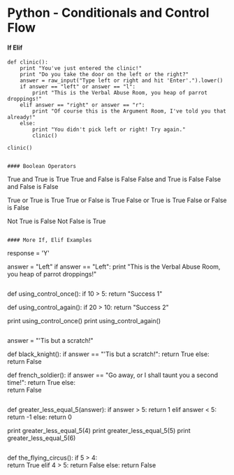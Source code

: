 # Python - Conditionals and Control Flow

#### If Elif

```
def clinic():
    print "You've just entered the clinic!"
    print "Do you take the door on the left or the right?"
    answer = raw_input("Type left or right and hit 'Enter'.").lower()
    if answer == "left" or answer == "l":
        print "This is the Verbal Abuse Room, you heap of parrot droppings!"
    elif answer == "right" or answer == "r":
        print "Of course this is the Argument Room, I've told you that already!"
    else:
        print "You didn't pick left or right! Try again."
        clinic()

clinic()
```

```

#### Boolean Operators

```
True and True is True
True and False is False
False and True is False
False and False is False

True or True is True
True or False is True
False or True is True
False or False is False

Not True is False
Not False is True
```

#### More If, Elif Examples

```
response = 'Y'

answer = "Left"
if answer == "Left":
    print "This is the Verbal Abuse Room, you heap of parrot droppings!" 
```

```
def using_control_once():
    if 10 > 5:
        return "Success 1"

def using_control_again():
    if 20 > 10:
        return "Success 2"

print using_control_once()
print using_control_again()
```

```
answer = "'Tis but a scratch!"

def black_knight():
    if answer == "'Tis but a scratch!":
        return True
    else:             
        return False       

def french_soldier():
    if answer == "Go away, or I shall taunt you a second time!":
        return True
    else:             
        return False       
```

```
def greater_less_equal_5(answer):
    if answer > 5:
        return 1
    elif answer < 5:          
        return -1
    else:
        return 0
        
print greater_less_equal_5(4)
print greater_less_equal_5(5)
print greater_less_equal_5(6)
```

```
def the_flying_circus():
    if 5 > 4:    
        return True
    elif 4 > 5:
        return False
    else:
        return False
```